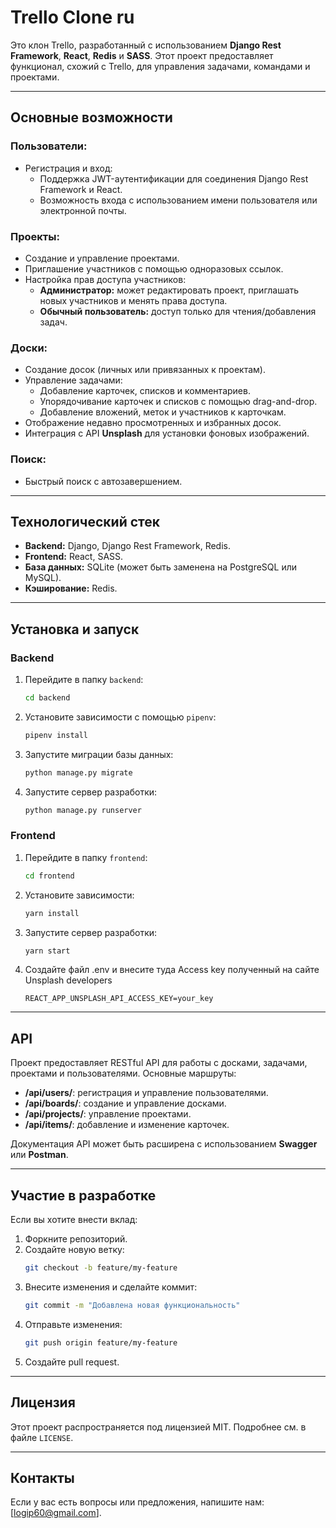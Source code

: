 # Trello Clone ru

Это клон Trello, разработанный с использованием **Django Rest Framework**, **React**, **Redis** и **SASS**. Этот проект предоставляет функционал, схожий с Trello, для управления задачами, командами и проектами.

---

## Основные возможности
### Пользователи:
- Регистрация и вход:
  - Поддержка JWT-аутентификации для соединения Django Rest Framework и React.
  - Возможность входа с использованием имени пользователя или электронной почты.

### Проекты:
- Создание и управление проектами.
- Приглашение участников с помощью одноразовых ссылок.
- Настройка прав доступа участников:
  - **Администратор:** может редактировать проект, приглашать новых участников и менять права доступа.
  - **Обычный пользователь:** доступ только для чтения/добавления задач.

### Доски:
- Создание досок (личных или привязанных к проектам).
- Управление задачами:
  - Добавление карточек, списков и комментариев.
  - Упорядочивание карточек и списков с помощью drag-and-drop.
  - Добавление вложений, меток и участников к карточкам.
- Отображение недавно просмотренных и избранных досок.
- Интеграция с API **Unsplash** для установки фоновых изображений.

### Поиск:
- Быстрый поиск с автозавершением.

---

## Технологический стек
- **Backend:** Django, Django Rest Framework, Redis.
- **Frontend:** React, SASS.
- **База данных:** SQLite (может быть заменена на PostgreSQL или MySQL).
- **Кэширование:** Redis.

---

## Установка и запуск

### Backend
1. Перейдите в папку `backend`:
   ```bash
   cd backend
   ```
2. Установите зависимости с помощью `pipenv`:
   ```bash
   pipenv install
   ```
3. Запустите миграции базы данных:
   ```bash
   python manage.py migrate
   ```
4. Запустите сервер разработки:
   ```bash
   python manage.py runserver
   ```

### Frontend
1. Перейдите в папку `frontend`:
   ```bash
   cd frontend
   ```
2. Установите зависимости:
   ```bash
   yarn install
   ```
3. Запустите сервер разработки:
   ```bash
   yarn start
   ```
4. Создайте файл .env и внесите туда Access key полученный на сайте Unsplash developers
   ```.env
   REACT_APP_UNSPLASH_API_ACCESS_KEY=your_key
   ```


---

## API
Проект предоставляет RESTful API для работы с досками, задачами, проектами и пользователями. Основные маршруты:
- **/api/users/**: регистрация и управление пользователями.
- **/api/boards/**: создание и управление досками.
- **/api/projects/**: управление проектами.
- **/api/items/**: добавление и изменение карточек.

Документация API может быть расширена с использованием **Swagger** или **Postman**.

---

## Участие в разработке
Если вы хотите внести вклад:
1. Форкните репозиторий.
2. Создайте новую ветку:
   ```bash
   git checkout -b feature/my-feature
   ```
3. Внесите изменения и сделайте коммит:
   ```bash
   git commit -m "Добавлена новая функциональность"
   ```
4. Отправьте изменения:
   ```bash
   git push origin feature/my-feature
   ```
5. Создайте pull request.

---

## Лицензия
Этот проект распространяется под лицензией MIT. Подробнее см. в файле `LICENSE`.

---

## Контакты
Если у вас есть вопросы или предложения, напишите нам: [logip60@gmail.com].
